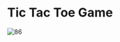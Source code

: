 # Tic Tac Toe Game 


![86](https://github.com/JunaidJameel/Tic-Tac-Toe-game-Flutter/assets/109211380/964bbc7d-1133-44a8-bb11-d22bc4cd6a59)
